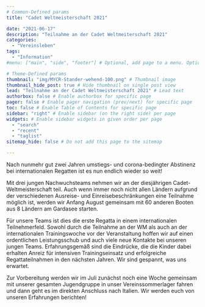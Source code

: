 ```yaml
---
# Common-Defined params
title: "Cadet Weltmeisterschaft 2021"

date: "2021-06-17"
description: "Teilnahme an der Cadet Weltmeiterschaft 2021"
categories:
  - "Vereinsleben"
tags:
  - "Information"
#menu: ["main", "side", "footer"] # Optional, add page to a menu. Options: main, side, footer

# Theme-Defined params
thumbnail: "img/MYCR-Stander-wehend-100.png" # Thumbnail image
thumbnail_hide_post: true # Hide thumbnail on single post view
lead: "Teilnahme an der Cadet Weltmeisterschaft 2021" # Lead text
authorbox: false # Enable authorbox for specific page
pager: false # Enable pager navigation (prev/next) for specific page
toc: false # Enable Table of Contents for specific page
sidebar: "right" # Enable sidebar (on the right side) per page
widgets: # Enable sidebar widgets in given order per page
  - "search"
  - "recent"
  - "taglist"
sitemap_hide: false # Do not add this page to the sitemap

---
```


Nach nunmehr gut zwei Jahren umstiegs- und corona-bedingter Abstinenz bei internationalen Regatten ist es nun endlich wieder so weit! 

Mit drei jungen Nachwuchsteams nehmen wir an der diesjährigen Cadet-Weltmeisterschaft teil. Auch wenn immer noch nicht allen Ländern aufgrund der verschiedenen Ausreise- und Einreisebeschränkungen eine Teilnahme möglich ist, werden wir Anfang August gemeinsam mit 60 anderen Booten aus 8 Ländern am Gardasee starten. 

Für unsere Teams ist dies die erste Regatta in einem internationalen Teilnehmerfeld. Sowohl durch die Teilnahme an der WM als auch an der internationalen Trainingswoche vor der Veranstaltung hoffen wir auf einen ordentlichen Leistungsschub und auch viele neue Kontakte bei unseren jungen Teams. Erfahrungsgemäß sind die Eindrücke, die die Kinder dabei erhalten Anreiz für intensiven Trainingseinsatz und erfolgreiche Regattateilnahmen in den nächsten Jahren. Wir sind gespannt, was uns erwartet. 

Zur Vorbereitung werden wir im Juli zunächst noch eine Woche gemeinsam mit unserer gesamten Jugendgruppe in unser Vereinssommerlager fahren und dann geht es im direkten Anschluss nach Italien. Wir werden euch von unseren Erfahrungen berichten!
